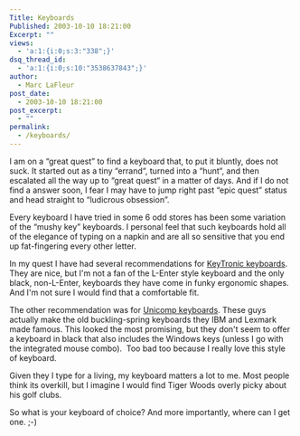 ```yaml
---
Title: Keyboards
Published: 2003-10-10 18:21:00
Excerpt: ""
views:
  - 'a:1:{i:0;s:3:"338";}'
dsq_thread_id:
  - 'a:1:{i:0;s:10:"3538637843";}'
author:
  - Marc LaFleur
post_date:
  - 2003-10-10 18:21:00
post_excerpt:
  - ""
permalink:
  - /keyboards/
---
```

<p>I am on a &#8220;great quest&#8221; to find a keyboard that, to put it bluntly, does not suck. It started out as a tiny &#8220;errand&#8220;, turned into a &#8220;hunt&#8220;, and then escalated all the way up to &#8220;great quest&#8220; in a matter of days. And if I do not find a answer soon, I fear I may have to jump right past &#8220;epic quest&#8221; status and head straight to &#8220;ludicrous obsession&#8221;.</p>
<p>Every keyboard I have tried in some 6 odd stores has been some variation of the &#8220;mushy key&#8221; keyboards. I personal feel that such keyboards hold all of the elegance of typing on a napkin and are all so sensitive that you end up fat-fingering every other letter. </p>
<p>In my quest I have had several recommendations for <a target='top' href="http://www.keytronic.com/home/keyboards/keyboards.html">KeyTronic keyboards</a>. They are nice, but I'm not a fan of the L-Enter style keyboard and the only black, non-L-Enter, keyboards they have come in funky ergonomic shapes. And I'm not sure I would find that a comfortable fit.</p>
<p>The other recommendation was for <a target='top' href="http://www.pckeyboard.com/">Unicomp keyboards</a>. These guys actually make the old buckling-spring keyboards&nbsp;they IBM and Lexmark made famous. This looked the most promising, but they don't seem to offer a keyboard in black that also includes&nbsp;the Windows keys (unless I go with the integrated mouse combo).&nbsp; Too bad too because I really love this style of keyboard.</p>
<p>Given they I type for a living, my keyboard matters a lot to me. Most people think its overkill, but I imagine I would find Tiger Woods overly picky about his golf clubs. </p>
<p>So what is your keyboard of choice? And more importantly, where can I get one. ;-)</p>